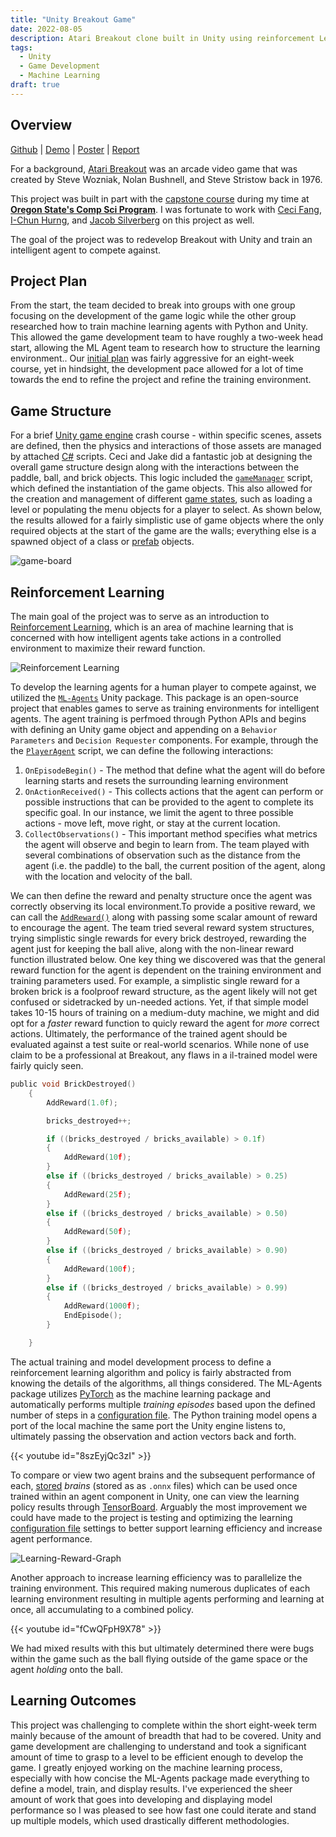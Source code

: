 ```yaml
---
title: "Unity Breakout Game"
date: 2022-08-05
description: Atari Breakout clone built in Unity using reinforcement Learning for the computer agent
tags: 
  - Unity
  - Game Development
  - Machine Learning
draft: true 
---
```


## Overview
[Github](https://github.com/Minkus-14/ML-Breakout) | [Demo](https://jaredtconnor.github.io/ML-Breakout/) | [Poster](/images/project_images/ml_breakout/ML-Breakout-Poster.pdf) | [Report](/images/project_images/ml_breakout/final-report.pdf)

For a background, [Atari Breakout](https://en.wikipedia.org/wiki/Breakout_(video_game)) was an arcade video game that was created by Steve Wozniak, Nolan Bushnell, and Steve Stristow back in 1976. 

This project was built in part with the [capstone course](https://ecampus.oregonstate.edu/soc/ecatalog/ecoursedetail.htm?subject=CS&coursenumber=467&termcode=all) during my time at [**Oregon State's Comp Sci Program**](https://eecs.oregonstate.edu/academic/online-cs-postbacc). I was fortunate to work with [Ceci Fang](https://github.com/CcEeCcIi), [I-Chun Hurng](https://www.linkedin.com/in/ichunhurng/), and [Jacob Silverberg](https://www.linkedin.com/in/jacobsilverberg/) on this project as well.  

The goal of the project was to redevelop Breakout with Unity and train an intelligent agent to compete against.

## Project Plan 
From the start, the team decided to break into groups with one group focusing on the development of the game logic while the other group researched how to train machine learning agents with Python and Unity. This allowed the game development team to have roughly a two-week head start, allowing the ML Agent team to research how to structure the learning environment.. Our [initial plan](/files/ML_Breakout_Task.pdf) was fairly aggressive for an eight-week course, yet in hindsight, the development pace allowed for a lot of time towards the end to refine the project and refine the training environment.
  
## Game Structure 
For a brief [Unity game engine](https://en.wikipedia.org/wiki/Unity_(game_engine)) crash course - within specific scenes, assets are defined, then the physics and interactions of those assets are managed by attached [C#](https://docs.microsoft.com/en-us/archive/msdn-magazine/2014/august/unity-developing-your-first-game-with-unity-and-csharp) scripts. Ceci and Jake did a fantastic job at designing the overall game structure design along with the interactions between the paddle, ball, and brick objects. This logic included the [`gameManager`](https://github.com/Minkus-14/ML-Breakout/blob/main/Assets/Scripts/MainScripts/GameManager.cs) script, which defined the instantiation of the game objects. This also allowed for the creation and management of different [game states](https://www.youtube.com/watch?v=4I0vonyqMi8), such as loading a level or populating the menu objects for a player to select. As shown below, the results allowed for a fairly simplistic use of game objects where the only required objects at the start of the game are the walls; everything else is a spawned object of a class or [prefab](https://docs.unity3d.com/Manual/Prefabs.html) objects.

![game-board](/images/project_images/ml_breakout/game-board.png)  

## Reinforcement Learning

The main goal of the project was to serve as an introduction to [Reinforcement Learning](https://en.wikipedia.org/wiki/Reinforcement_learning), which is an area of machine learning that is concerned with how intelligent agents take actions in a controlled environment to maximize their reward function. 

![Reinforcement Learning](/images/project_images/ml_breakout/Reinforcement-Learning.png)

To develop the learning agents for a human player to compete against, we utilized the [`ML-Agents`](https://github.com/Unity-Technologies/ml-agents) Unity package. This package is an open-source project that enables games to serve as training environments for intelligent agents. The agent training is perfmoed through Python APIs and begins with defining an Unity game object and appending on a `Behavior Parameters` and `Decision Requester` components. For example, through the the [`PlayerAgent`](https://github.com/Minkus-14/ML-Breakout/blob/main/Assets/Scripts/AgentScripts/PlayerAgent.cs) script, we can define the following interactions:

1. `OnEpisodeBegin()` - The method that define what the agent will do before learning starts and resets the surrounding learning environment 
2. `OnActionReceived()` - This collects actions that the agent can perform or possible instructions that can be provided to the agent to complete its specific goal. In our instance, we limit the agent to three possible actions - move left, move right, or stay at the current location.  
3. `CollectObservations()` - This important method specifies what metrics the agent will observe and begin to learn from. The team played with several combinations of observation such as the distance from the agent (i.e. the paddle) to the ball, the current position of the agent, along with the location and velocity of the ball. 

We can then define the reward and penalty structure once the agent was correctly observing its local environment.To provide a positive reward, we can call the [`AddReward()`](https://github.com/Unity-Technologies/ml-agents/blob/release_19_docs/docs/Learning-Environment-Design-Agents.md#rewards) along with passing some scalar amount of reward to encourage the agent. The team tried several reward system structures, trying simplistic single rewards for every brick destroyed, rewarding the agent just for keeping the ball alive, along with the non-linear reward function illustrated below. One key thing we discovered was that the general reward function for the agent is dependent on the training environment and training parameters used. For example, a simplistic single reward for a broken brick is a foolproof reward structure, as the agent likely will not get confused or sidetracked by un-needed actions. Yet, if that simple model takes 10-15 hours of training on a medium-duty machine, we might and did opt for a _faster_ reward function to quicly reward the agent for _more_ correct actions. Ultimately, the performance of the trained agent should be evaluated against a test suite or real-world scenarios. While none of use claim to be a professional at Breakout, any flaws in a il-trained model were fairly quicly seen.


```c
public void BrickDestroyed()
    {
        AddReward(1.0f);

        bricks_destroyed++; 

        if ((bricks_destroyed / bricks_available) > 0.1f)
        {
            AddReward(10f);
        } 
        else if ((bricks_destroyed / bricks_available) > 0.25)
        {
            AddReward(25f);
        }
        else if ((bricks_destroyed / bricks_available) > 0.50)
        {
            AddReward(50f);
        }
        else if ((bricks_destroyed / bricks_available) > 0.90)
        {
            AddReward(100f);
        }
        else if ((bricks_destroyed / bricks_available) > 0.99)
        {
            AddReward(1000f);
            EndEpisode();
        }

    }
```

The actual training and model development process to define a reinforcement learning algorithm and policy is fairly abstracted from knowing the details of the algorithms, all things considered. The ML-Agents package utilizes [PyTorch](https://pytorch.org/) as the machine learning package and automatically performs multiple *training episodes* based upon the defined number of steps in a [configuration file](https://github.com/Minkus-14/ML-Breakout/blob/main/paddle-agent-config.yaml). The Python training model opens a port of the local machine the same port the Unity engine listens to, ultimately passing the observation and action vectors back and forth.  

{{< youtube id="8szEyjQc3zI" >}} 

To compare or view two agent brains and the subsequent performance of each, [stored](https://github.com/Minkus-14/ML-Breakout/tree/main/Assets/PlayerBrains) _brains_ (stored as as `.onnx` files) which can be used once trained within an agent component in Unity, one can view the learning policy results through [TensorBoard](https://github.com/Unity-Technologies/ml-agents/blob/release_19_docs/docs/Using-Tensorboard.md). Arguably the most improvement we could have made to the project is testing and optimizing the learning [configuration file](https://github.com/Unity-Technologies/ml-agents/blob/release_19_docs/docs/Training-Configuration-File.md) settings to better support learning efficiency and increase agent performance.  

![Learning-Reward-Graph](/images/project_images/ml_breakout/training-reward.png) 

Another approach to increase learning efficiency was to parallelize the training environment. This required making numerous duplicates of each learning environment resulting in multiple agents performing and learning at once, all accumulating to a combined policy.

{{< youtube id="fCwQFpH9X78" >}} 

We had mixed results with this but ultimately determined there were bugs within the game such as the ball flying outside of the game space or the agent *holding* onto the ball.  
 
## Learning Outcomes 
This project was challenging to complete within the short eight-week term mainly because of the amount of breadth that had to be covered. Unity and game development are challenging to understand and took a significant amount of time to grasp to a level to be efficient enough to develop the game. I greatly enjoyed working on the machine learning process, especially with how concise the ML-Agents package made everything to define a model, train, and display results. I've experienced the sheer amount of work that goes into developing and displaying model performance so I was pleased to see how fast one could iterate and stand up multiple models, which used drastically different methodologies. 
